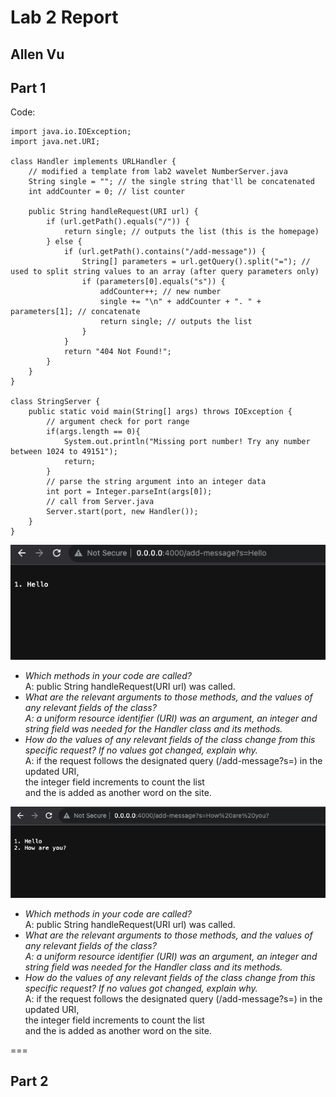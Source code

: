 # Lab 2 Report  
## Allen Vu     

## Part 1  
Code:  
```
import java.io.IOException;
import java.net.URI;

class Handler implements URLHandler {
    // modified a template from lab2 wavelet NumberServer.java
    String single = ""; // the single string that'll be concatenated
    int addCounter = 0; // list counter

    public String handleRequest(URI url) {
        if (url.getPath().equals("/")) {
            return single; // outputs the list (this is the homepage)
        } else {
            if (url.getPath().contains("/add-message")) {
                String[] parameters = url.getQuery().split("="); // used to split string values to an array (after query parameters only)
                if (parameters[0].equals("s")) {
                    addCounter++; // new number
                    single += "\n" + addCounter + ". " + parameters[1]; // concatenate
                    return single; // outputs the list
                }
            }
            return "404 Not Found!";
        }
    }
}

class StringServer {
    public static void main(String[] args) throws IOException {
        // argument check for port range
        if(args.length == 0){
            System.out.println("Missing port number! Try any number between 1024 to 49151");
            return;
        }
        // parse the string argument into an integer data
        int port = Integer.parseInt(args[0]);
        // call from Server.java
        Server.start(port, new Handler()); 
    }
}
```
![Image](part1_img1.png)  
- *Which methods in your code are called?*  
  A: public String handleRequest(URI url) was called.  
- *What are the relevant arguments to those methods, and the values of any relevant fields of the class?  
  A: a uniform resource identifier (URI) was an argument, an integer and string field was needed for the Handler class and its methods.*   
- *How do the values of any relevant fields of the class change from this specific request? If no values got changed, explain why.*  
  A: if the request follows the designated query (/add-message?s=<string>) in the updated URI,  
  the integer field increments to count the list     
  and the <string> is added as another word on the site.    


![Image](part2_img2.png)  
- *Which methods in your code are called?*  
  A: public String handleRequest(URI url) was called.  
- *What are the relevant arguments to those methods, and the values of any relevant fields of the class?  
  A: a uniform resource identifier (URI) was an argument, an integer and string field was needed for the Handler class and its methods.*   
- *How do the values of any relevant fields of the class change from this specific request? If no values got changed, explain why.*  
  A: if the request follows the designated query (/add-message?s=<string>) in the updated URI,  
  the integer field increments to count the list     
  and the <string> is added as another word on the site.     

===

## Part 2  



